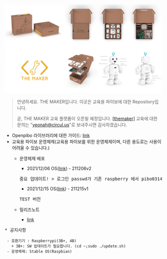 ![bg](bg.png)


> 안녕하세요. THE MAKER입니다. 이곳은 교육용 파이보에 대한 Repository입니다. 
>
> 곧, THE MAKER 교육 플랫폼이 오픈될 예정입니다. [[themaker]](https://themaker.circul.us) 
> 교육에 대한 문의는 "yeonah@circul.us"로 보내주시면 감사하겠습니다.

+ Openpibo 라이브러리에 대한 가이드: [link](https://themakerrobot.github.io/openpibo-python/build/html/index.html)
+ 교육용 파이보 운영체제(교육용 파이보를 위한 운영체제이며, 다른 용도로는 사용이 어려울 수 있습니다.)
  - 운영체제 배포
    + 2021/12/06 OS([link](https://drive.google.com/file/d/1c7yACdRlR7aM87xkV0wY1ElHurEeKfhW/view?usp=sharing)) - 211206v2
    <pre>
    중요 업데이트! > 로그인 passwd가 기존 raspberry 에서 pibo0314로 변경되었습니다. 참고바랍니다.
    </pre>
    + 2021/12/15 OS([link](https://drive.google.com/file/d/1S0MXuIjSwGq3Yd-CS7sqVXkbOKWCgxDl/view?usp=sharing)) - 211215v1
    <pre>
    TEST 버전
    </pre>   
    
  - 릴리즈노트
    + [link](https://github.com/themakerrobot/themakerrobot/blob/main/ReleaseNotes.md)

<pre>
* 공지사항
<code>
 - 호환기기 : Raspberrypi(3B+, 4B)
   + 3B+: SW 업데이트가 필요합니다. (cd ~;sudo ./update.sh)
 - 운영체제: Stable OS(Raspbian)
</code>
</pre>
